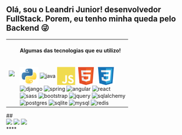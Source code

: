<h2>Olá, sou o Leandri Junior! desenvolvedor <strong>FullStack</strong>. Porem, eu tenho minha queda pelo <Strong>Backend</Strong> <span>&#128540;</span></h2>
<table>
<tr>
  <td>
    <img align="center" height="300em" src="https://github-readme-stats.vercel.app/api/top-langs/?username=LeandriJunior&langs_count=8&layout=compact&card_width=100%&theme=dark">
  </td>
  <td style="display: inline_block">
    <h4>Algumas das tecnologias que eu utilizo!</h4><br>
    <img align="center" alt="Python" height="50" width="50" src="https://raw.githubusercontent.com/devicons/devicon/master/icons/python/python-original.svg">
    <img align="center" alt="java" height="50" width="50" src="https://cdn.jsdelivr.net/gh/devicons/devicon/icons/java/java-original.svg" />
    <img align="center" alt="Js" height="50" width="50" src="https://raw.githubusercontent.com/devicons/devicon/master/icons/javascript/javascript-plain.svg">
    <img align="center" alt="HTML" height="50" width="50" src="https://raw.githubusercontent.com/devicons/devicon/master/icons/html5/html5-original.svg">
    <img align="center" alt="CSS" height="50" width="50" src="https://raw.githubusercontent.com/devicons/devicon/master/icons/css3/css3-original.svg">
    <br/>
    <img align="center" alt="django" height="50" width="50" src="https://cdn.jsdelivr.net/gh/devicons/devicon/icons/django/django-plain.svg" />
    <img align="center" alt="spring" height="50" width="50" src="https://cdn.jsdelivr.net/gh/devicons/devicon/icons/spring/spring-original.svg" />
    <img align="center" alt="angular" height="50" width="50" src="https://cdn.jsdelivr.net/gh/devicons/devicon/icons/angularjs/angularjs-plain.svg" />
    <img align="center" alt="react" height="50" width="50" src="https://cdn.jsdelivr.net/gh/devicons/devicon/icons/react/react-original.svg" />
    <br/>
    <img align="center" alt="sass" height="50" width="50" src="https://cdn.jsdelivr.net/gh/devicons/devicon/icons/sass/sass-original.svg" />
    <img align="center" alt="bootstrap" height="50" width="50" src="https://cdn.jsdelivr.net/gh/devicons/devicon/icons/bootstrap/bootstrap-original.svg" />
    <img align="center" alt="jquery" height="50" width="50" src="https://cdn.jsdelivr.net/gh/devicons/devicon/icons/jquery/jquery-plain-wordmark.svg" />
    <img align="center" alt="sqlalchemy" height="50" width="50" src="https://cdn.jsdelivr.net/gh/devicons/devicon/icons/sqlalchemy/sqlalchemy-original-wordmark.svg" />
    <br/>
    <img align="center" alt="postgres" height="50" width="50" src="https://cdn.jsdelivr.net/gh/devicons/devicon/icons/postgresql/postgresql-original.svg" />
    <img align="center" alt="sqlite" height="50" width="50" src="https://cdn.jsdelivr.net/gh/devicons/devicon/icons/sqlite/sqlite-original.svg" />     
    <img align="center" alt="mysql" height="50" width="50" src="https://cdn.jsdelivr.net/gh/devicons/devicon/icons/mysql/mysql-original.svg" />
    <img align="center" alt="redis" height="50" width="50" src="https://cdn.jsdelivr.net/gh/devicons/devicon/icons/redis/redis-original-wordmark.svg" />
  </td>
</tr>
</table>
  ##
 
<div> 
  <a href="https://www.instagram.com/leandri.jr/" target="_blank"><img src="https://img.shields.io/badge/-Instagram-%23E4405F?style=for-the-badge&logo=instagram&logoColor=white" target="_blank"></a>
  <a href = "mailto:leandriwgr@gmail.com"><img src="https://img.shields.io/badge/-Gmail-%23333?style=for-the-badge&logo=gmail&logoColor=white" target="_blank"></a>
  <a href="https://www.linkedin.com/in/leandrijunior/" target="_blank"><img src="https://img.shields.io/badge/-LinkedIn-%230077B5?style=for-the-badge&logo=linkedin&logoColor=white" target="_blank"></a>
  
</div>****


